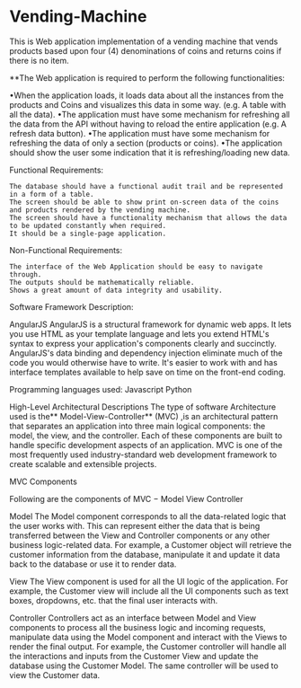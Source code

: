 # Vending-Machine
This is Web application implementation of a vending machine that vends products based upon four (4) denominations of coins and returns coins if there is no item.

**The Web application is required to perform the following functionalities:

•When the application loads, it loads data about all the instances from the products and Coins and visualizes this data in some way. (e.g. A table with all the data). •The application must have some mechanism for refreshing all the data from the API without having to reload the entire application (e.g. A refresh data button). •The application must have some mechanism for refreshing the data of only a section (products or coins). •The application should show the user some indication that it is refreshing/loading new data.

Functional Requirements:

    The database should have a functional audit trail and be represented in a form of a table.
    The screen should be able to show print on-screen data of the coins and products rendered by the vending machine.
    The screen should have a functionality mechanism that allows the data to be updated constantly when required.
    It should be a single-page application.

Non-Functional Requirements:

    The interface of the Web Application should be easy to navigate through.
    The outputs should be mathematically reliable.
    Shows a great amount of data integrity and usability.

Software Framework Description:

AngularJS AngularJS is a structural framework for dynamic web apps. It lets you use HTML as your template language and lets you extend HTML's syntax to express your application's components clearly and succinctly. AngularJS's data binding and dependency injection eliminate much of the code you would otherwise have to write. It's easier to work with and has interface templates available to help save on time on the front-end coding.

Programming languages used: Javascript Python

High-Level Architectural Descriptions The type of software Architecture used is the** Model-View-Controller** (MVC) ,is an architectural pattern that separates an application into three main logical components: the model, the view, and the controller. Each of these components are built to handle specific development aspects of an application. MVC is one of the most frequently used industry-standard web development framework to create scalable and extensible projects.

MVC Components

Following are the components of MVC − Model View Controller

Model The Model component corresponds to all the data-related logic that the user works with. This can represent either the data that is being transferred between the View and Controller components or any other business logic-related data. For example, a Customer object will retrieve the customer information from the database, manipulate it and update it data back to the database or use it to render data.

View The View component is used for all the UI logic of the application. For example, the Customer view will include all the UI components such as text boxes, dropdowns, etc. that the final user interacts with.

Controller Controllers act as an interface between Model and View components to process all the business logic and incoming requests, manipulate data using the Model component and interact with the Views to render the final output. For example, the Customer controller will handle all the interactions and inputs from the Customer View and update the database using the Customer Model. The same controller will be used to view the Customer data.
